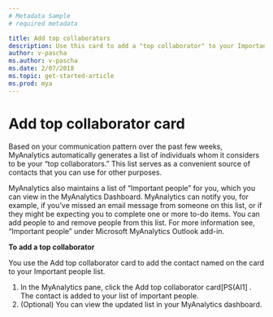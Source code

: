```yaml
---
# Metadata Sample
# required metadata

title: Add top collaborators
description: Use this card to add a "top collaborator" to your Important people list. 
author: v-pascha
ms.author: v-pascha
ms.date: 2/07/2018
ms.topic: get-started-article
ms.prod: mya
---
```


# Add top collaborator card 

Based on your communication pattern over the past few weeks, MyAnalytics automatically generates a list of individuals whom it considers to be your “top collaborators.” This list serves as a convenient source of contacts that you can use for other purposes.  

MyAnalytics also maintains a list of “Important people” for you, which you can view in the MyAnalytics Dashboard. MyAnalytics can notify you, for example, if you’ve missed an email message from someone on this list, or if they might be expecting you to complete one or more to-do items. You can add people to and remove people from this list. For more information see, “Important people” under Microsoft MyAnalytics Outlook add-in.  

**To add a top collaborator** 

You use the Add top collaborator card to add the contact named on the card to your Important people list. 

1. In the MyAnalytics pane, click the Add top collaborator card[PS(AI1] . The contact is added to your list of important people. 
2. (Optional) You can view the updated list in your MyAnalytics dashboard.  